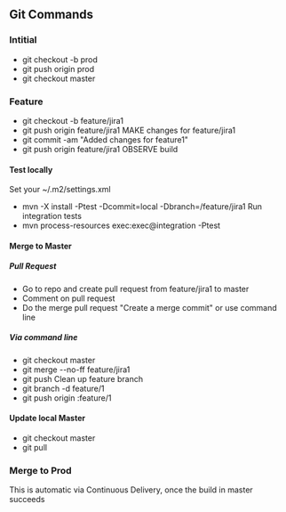 ## Git Commands

### Intitial
* git checkout -b prod
* git push origin prod
* git checkout master

### Feature
* git checkout -b feature/jira1
* git push origin feature/jira1
MAKE changes for feature/jira1
* git commit -am  "Added changes for feature1"
* git push origin feature/jira1
OBSERVE build

#### Test locally
Set your ~/.m2/settings.xml
* mvn -X install -Ptest -Dcommit=local -Dbranch=/feature/jira1 
Run integration tests
* mvn process-resources exec:exec@integration -Ptest

#### Merge to Master
##### Pull Request
* Go to repo and create pull request from feature/jira1 to master
* Comment on pull request
* Do the merge pull request "Create a merge commit" or use command line

##### Via command line
* git checkout master
* git merge --no-ff feature/jira1
* git push
Clean up feature branch
* git branch -d feature/1
* git push origin :feature/1

#### Update local Master
* git checkout master
* git pull

### Merge to Prod
This is automatic via Continuous Delivery, once the build in master succeeds
